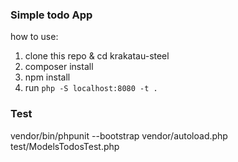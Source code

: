 ### Simple todo App

how to use:

1. clone this repo & cd krakatau-steel
2. composer install
3. npm install
4. run ```php -S localhost:8080 -t .```

### Test

vendor/bin/phpunit --bootstrap vendor/autoload.php test/ModelsTodosTest.php